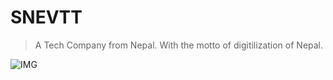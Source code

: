 # SNEVTT 

> A Tech Company from Nepal. With the motto of digitilization of Nepal. 

![IMG](https://res.cloudinary.com/dacp0r5b7/image/upload/v1664222822/works/Twitter_post_-_1_kh0b9i.png)
